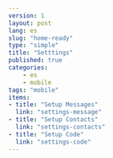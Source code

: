 ```yaml
---
version: 1
layout: post
lang: es
slug: "home-ready"
type: "simple"
title: "Setttings"
published: true
categories:
    - es
    - mobile
tags: "mobile"
items:
- title: "Setup Messages"
  link: "settings-message"
- title: "Setup Contacts"
  link: "settings-contacts"
- title: "Setup Code"
  link: "settings-code"
---
```

